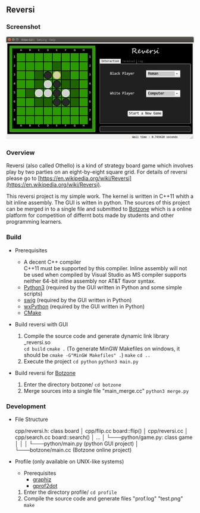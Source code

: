 ## Reversi

### Screenshot
![](./image/reversi.png)

### Overview
Reversi (also called Othello) is a kind of strategy board game which involves play by two parties on an eight-by-eight square grid. For details of reversi please go to [https://en.wikipedia.org/wiki/Reversi](https://en.wikipedia.org/wiki/Reversi).

This reversi project is my simple work. The kernel is written in C++11 whith a bit inline assembly. The GUI is witten in python. The sources of this project can be merged in to a single file and submitted to [Botzone](https://botzone.org) which is a online platform for competition of differnt bots made by students and other programming learners.

### Build

- Prerequisites
	- A decent C++ compiler  
		C++11 must be supported by this compiler. Inline assembly will not be used when compiled by Visual Studio as MS compiler supports neither 64-bit inline assembly nor AT&T flavor syntax.
	- [Python3](https://www.python.org/) (required by the GUI written in Python and some simple scripts)
	- [swig](http://swig.org/) (required by the GUI written in Python)
	- [wxPython](https://www.wxpython.org/) (required by the GUI written in Python)
	- [CMake](https://cmake.org/)

- Build reversi with GUI
	1. Compile the source code and generate dynamic link library _reversi.so  
		`cd build`
		`cmake .` (To generate MinGW Makefiles on windows, it should be `cmake -G"MinGW Makefiles" .`)
		`make`
		`cd ..`
	2. Execute the project
		`cd python`
		`python3 main.py`

- Build reversi for [Botzone](https://botzone.org)
	1. Enter the directory botzone/
		`cd botzone`
	2. Merge sources into a single file "main_merge.cc"
		`python3 merge.py`

### Development

- File Structure  

	cpp/reversi.h: class board
	│	cpp/flip.cc board::flip()
	│	cpp/reversi.cc
	│	cpp/search.cc board::search()
	│	...
	│
	└───python/game.py: class game
	│		│
	│		└───python/main.py (python GUI project)
	│
	└───botzone/main.cc (Botzone online project)

- Profile (only available on UNIX-like systems)
	- Prerequisites
		- [graphiz](https://www.graphviz.org/)
		- [gprof2dot](https://github.com/jrfonseca/gprof2dot)

	1. Enter the directory profile/
		`cd profile`
	2. Compile the source code and generate files "prof.log" "test.png"
		`make`
